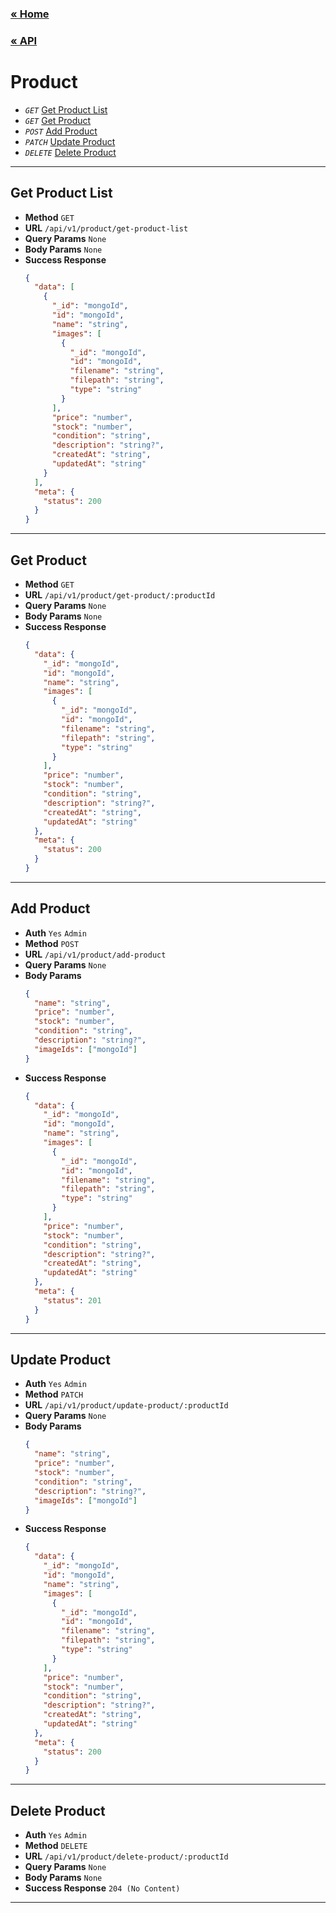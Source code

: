 ### [&laquo; Home](../../README.md)

### [&laquo; API](../API.md)

# Product

- _`GET`_ [Get Product List](#get-product-list)
- _`GET`_ [Get Product](#get-product)
- _`POST`_ [Add Product](#add-product)
- _`PATCH`_ [Update Product](#update-product)
- _`DELETE`_ [Delete Product](#delete-product)

---

## Get Product List

- **Method** `GET`
- **URL** `/api/v1/product/get-product-list`
- **Query Params** `None`
- **Body Params** `None`
- **Success Response**
  ```json
  {
    "data": [
      {
        "_id": "mongoId",
        "id": "mongoId",
        "name": "string",
        "images": [
          {
            "_id": "mongoId",
            "id": "mongoId",
            "filename": "string",
            "filepath": "string",
            "type": "string"
          }
        ],
        "price": "number",
        "stock": "number",
        "condition": "string",
        "description": "string?",
        "createdAt": "string",
        "updatedAt": "string"
      }
    ],
    "meta": {
      "status": 200
    }
  }
  ```

---

## Get Product

- **Method** `GET`
- **URL** `/api/v1/product/get-product/:productId`
- **Query Params** `None`
- **Body Params** `None`
- **Success Response**
  ```json
  {
    "data": {
      "_id": "mongoId",
      "id": "mongoId",
      "name": "string",
      "images": [
        {
          "_id": "mongoId",
          "id": "mongoId",
          "filename": "string",
          "filepath": "string",
          "type": "string"
        }
      ],
      "price": "number",
      "stock": "number",
      "condition": "string",
      "description": "string?",
      "createdAt": "string",
      "updatedAt": "string"
    },
    "meta": {
      "status": 200
    }
  }
  ```

---

## Add Product

- **Auth** `Yes` `Admin`
- **Method** `POST`
- **URL** `/api/v1/product/add-product`
- **Query Params** `None`
- **Body Params**
  ```json
  {
    "name": "string",
    "price": "number",
    "stock": "number",
    "condition": "string",
    "description": "string?",
    "imageIds": ["mongoId"]
  }
  ```
- **Success Response**
  ```json
  {
    "data": {
      "_id": "mongoId",
      "id": "mongoId",
      "name": "string",
      "images": [
        {
          "_id": "mongoId",
          "id": "mongoId",
          "filename": "string",
          "filepath": "string",
          "type": "string"
        }
      ],
      "price": "number",
      "stock": "number",
      "condition": "string",
      "description": "string?",
      "createdAt": "string",
      "updatedAt": "string"
    },
    "meta": {
      "status": 201
    }
  }
  ```

---

## Update Product

- **Auth** `Yes` `Admin`
- **Method** `PATCH`
- **URL** `/api/v1/product/update-product/:productId`
- **Query Params** `None`
- **Body Params**
  ```json
  {
    "name": "string",
    "price": "number",
    "stock": "number",
    "condition": "string",
    "description": "string?",
    "imageIds": ["mongoId"]
  }
  ```
- **Success Response**
  ```json
  {
    "data": {
      "_id": "mongoId",
      "id": "mongoId",
      "name": "string",
      "images": [
        {
          "_id": "mongoId",
          "id": "mongoId",
          "filename": "string",
          "filepath": "string",
          "type": "string"
        }
      ],
      "price": "number",
      "stock": "number",
      "condition": "string",
      "description": "string?",
      "createdAt": "string",
      "updatedAt": "string"
    },
    "meta": {
      "status": 200
    }
  }
  ```

---

## Delete Product

- **Auth** `Yes` `Admin`
- **Method** `DELETE`
- **URL** `/api/v1/product/delete-product/:productId`
- **Query Params** `None`
- **Body Params** `None`
- **Success Response** `204 (No Content)`

---
